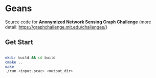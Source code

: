 # Geans

Source code for **Anonymized Network Sensing Graph Challenge** (more detail: https://graphchallenge.mit.edu/challenges/)

## Get Start

```bash

mkdir build && cd build
cmake ..
make
./run <input.pcac> <output_dir>

```